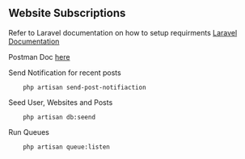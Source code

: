 ## Website Subscriptions

Refer to Laravel documentation on how to setup requirments [Laravel Documentation](https://laravel.com/docs/10.x/installation)

Postman Doc [here](https://github.com/weybansky/website_subscriptions)

Send Notification for recent posts
```
    php artisan send-post-notifiaction
```

Seed User, Websites and Posts
```
    php artisan db:seend
```


Run Queues
```
    php artisan queue:listen
```
